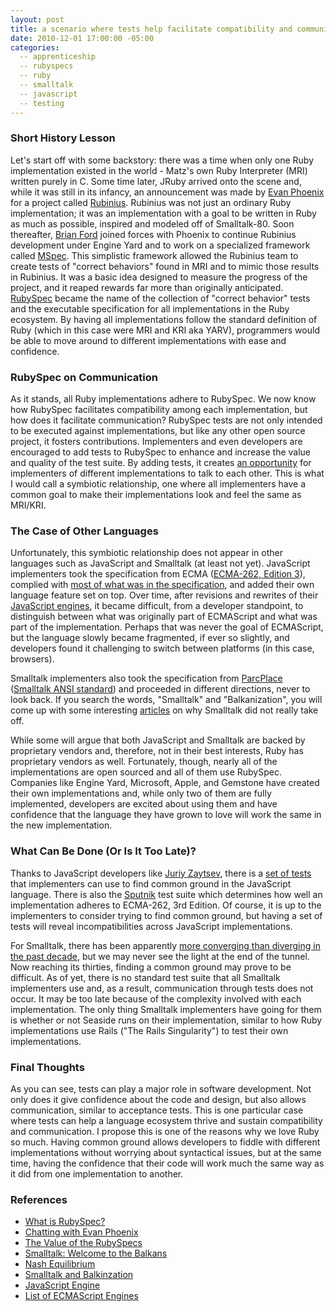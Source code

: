 ```yaml
---
layout: post
title: a scenario where tests help facilitate compatibility and communication
date: 2010-12-01 17:00:00 -05:00
categories:
  -- apprenticeship
  -- rubyspecs
  -- ruby
  -- smalltalk
  -- javascript
  -- testing
---
```


### Short History Lesson

Let's start off with some backstory: there was a time when only one Ruby implementation existed in the world \- Matz's own Ruby Interpreter (MRI) written purely in C.  Some time later, JRuby arrived onto the scene and, while it was still in its infancy, an announcement was made by [Evan Phoenix](http://twitter.com/evanphx) for a project called [Rubinius](http://rubini.us/).  Rubinius was not just an ordinary Ruby implementation; it was an implementation with a goal to be written in Ruby as much as possible, inspired and modeled off of Smalltalk\-80.  Soon thereafter, [Brian Ford](http://github.com/brixen) joined forces with Phoenix to continue Rubinius development under Engine Yard and to work on a specialized framework called [MSpec](http://github.com/rubyspec/mspec).  This simplistic framework allowed the Rubinius team to create tests of "correct behaviors" found in MRI and to mimic those results in Rubinius.  It was a basic idea designed to measure the progress of the project, and it reaped rewards far more than originally anticipated.  [RubySpec](http://rubyspec.org/) became the name of the collection of "correct behavior" tests and the executable specification for all implementations in the Ruby ecosystem.  By having all implementations follow the standard definition of Ruby (which in this case were MRI and KRI aka YARV), programmers would be able to move around to different implementations with ease and confidence.

### RubySpec on Communication

As it stands, all Ruby implementations adhere to RubySpec.  We now know how RubySpec facilitates compatibility among each implementation, but how does it facilitate communication?  RubySpec tests are not only intended to be executed against implementations, but like any other open source project, it fosters contributions.  Implementers and even developers are encouraged to add tests to RubySpec to enhance and increase the value and quality of the test suite.  By adding tests, it creates [an opportunity](http://groups.google.com/group/rubyspec/) for implementers of different implementations to talk to each other.  This is what I would call a symbiotic relationship, one where all implementers have a common goal to make their implementations look and feel the same as MRI/KRI.  

### The Case of Other Languages

[1]: http://en.wikipedia.org/wiki/Comparison_of_layout_engines_(ECMAScript)
[2]: http://en.wikipedia.org/wiki/Sputnik_(JavaScript_conformance_test)

Unfortunately, this symbiotic relationship does not appear in other languages such as JavaScript and Smalltalk (at least not yet).  JavaScript implementers took the specification from ECMA ([ECMA\-262, Edition 3](http://www.ecma-international.org/publications/standards/Ecma-262-arch.htm)), complied with [most of what was in the specification][1], and added their own language feature set on top.  Over time, after revisions and rewrites of their [JavaScript engines](http://en.wikipedia.org/wiki/JavaScript_engine), it became difficult, from a developer standpoint, to distinguish between what was originally part of ECMAScript and what was part of the implementation.  Perhaps that was never the goal of ECMAScript, but the language slowly became fragmented, if ever so slightly, and developers found it challenging to switch between platforms (in this case, browsers). 

Smalltalk implementers also took the specification from [ParcPlace](http://en.wikipedia.org/wiki/Parc_Place_Systems) ([Smalltalk ANSI standard](http://www.smalltalk.org/versions/ANSIStandardSmalltalk.html)) and proceeded in different directions, never to look back.  If you search the words, "Smalltalk" and "Balkanization", you will come up with some interesting [articles](http://www.threeriversinstitute.org/blog/?p=466) on why Smalltalk did not really take off.

While some will argue that both JavaScript and Smalltalk are backed by proprietary vendors and, therefore, not in their best interests, Ruby has proprietary vendors as well.  Fortunately, though, nearly all of the implementations are open sourced and all of them use RubySpec.  Companies like Engine Yard, Microsoft, Apple, and Gemstone have created their own implementations and, while only two of them are fully implemented, developers are excited about using them and have confidence that the language they have grown to love will work the same in the new implementation.

### What Can Be Done (Or Is It Too Late)?

Thanks to JavaScript developers like [Juriy Zaytsev](http://perfectionkills.com/), there is a [set of tests](http://kangax.github.com/cft/) that implementers can use to find common ground in the JavaScript language.  There is also the [Sputnik][2] test suite which determines how well an implementation adheres to ECMA\-262, 3rd Edition.  Of course, it is up to the implementers to consider trying to find common ground, but having a set of tests will reveal incompatibilities across JavaScript implementations.

For Smalltalk, there has been apparently [more converging than diverging in the past decade](http://www.threeriversinstitute.org/blog/?p=466), but we may never see the light at the end of the tunnel.  Now reaching its thirties, finding a common ground may prove to be difficult.  As of yet, there is no standard test suite that all Smalltalk implementers use and, as a result, communication through tests does not occur.  It may be too late because of the complexity involved with each implementation.  The only thing Smalltalk implementers have going for them is whether or not Seaside runs on their implementation, similar to how Ruby implementations use Rails ("The Rails Singularity") to test their own implementations.  

### Final Thoughts

As you can see, tests can play a major role in software development.  Not only does it give confidence about the code and design, but also allows communication, similar to acceptance tests.  This is one particular case where tests can help a language ecosystem thrive and sustain compatibility and communication.  I propose this is one of the reasons why we love Ruby so much.  Having common ground allows developers to fiddle with different implementations without worrying about syntactical issues, but at the same time, having the confidence that their code will work much the same way as it did from one implementation to another.

### References

* [What is RubySpec?](http://blog.brightredglow.com/2009/3/3/what-is-rubyspec)
* [Chatting with Evan Phoenix](http://www.akitaonrails.com/2008/02/11/chatting-with-evan-phoenix)
* [The Value of the RubySpecs](http://blog.emptyway.com/2008/04/27/the-value-of-the-rubyspecs/)
* [Smalltalk: Welcome to the Balkans](http://www.threeriversinstitute.org/blog/?p=466)
* [Nash Equilibrium](http://en.wikipedia.org/wiki/Nash_equilibrium)
* [Smalltalk and Balkinzation](http://www.jarober.com/blog/blogView?showComments=true&printTitle=Balkanization_and_Smalltalk&entry=3443331580)
* [JavaScript Engine](http://en.wikipedia.org/wiki/JavaScript_engine)
* [List of ECMAScript Engines](http://en.wikipedia.org/wiki/List_of_ECMAScript_engines)
